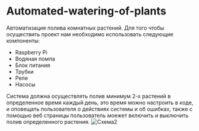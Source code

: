 # Automated-watering-of-plants
Автоматизация полива комнатных растений.
Для того чтобы осуществить проект нам необходимо использовать следующие компоненты:
 - Raspberry Pi
 - Водяная помпа
 - Блок питания
 - Трубки
 - Реле
 - Насосы

Система должна осуществлять полив минимум 2-х растений в определенное время каждый день, это время можно настроить в коде, и оповещать пользователя о действиях системы и об ошибках, 
также с помощью веб страницы пользователь моежет включить и выключить полив определенного растения.
![Схема2](https://github.com/MasEkaterina/Automated-watering-of-plants/assets/76002883/2c34a17f-1d1b-4ba5-963d-988b17559f36)
